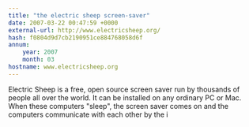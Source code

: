 ```yaml
---
title: "the electric sheep screen-saver"
date: 2007-03-22 00:47:59 +0000
external-url: http://www.electricsheep.org/
hash: f0804d9d7cb2190951ce884768058d6f
annum:
    year: 2007
    month: 03
hostname: www.electricsheep.org
---
```


Electric Sheep is a free, open source screen saver run by thousands of people all over the world. It can be installed on any ordinary PC or Mac. When these computers "sleep", the screen saver comes on and the computers communicate with each other by the i
